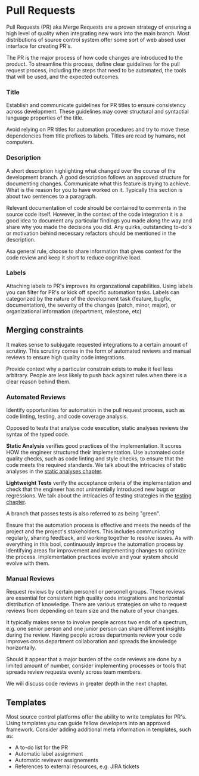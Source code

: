 # Pull Requests

Pull Requests (PR) aka Merge Requests are a proven strategy of ensuring a high level of quality when integrating new work into the main branch. Most distributions of source control system offer some sort of web absed user interface for creating PR's.

The PR is the major process of how code changes are introduced to the product. To streamline this process, define clear guidelines for the pull request process, including the steps that need to be automated, the tools that will be used, and the expected outcomes.

### Title

Establish and communicate guidelines for PR titles to ensure consistency across development. These guidelines may cover structural and syntactial language properties of the title.

Avoid relying on PR titles for automation procedures and try to move these dependencies from title prefixes to labels. Titles are read by humans, not computers.

### Description

A short description highlighting what changed over the course of the development branch. A good description follows an approved structure for documenting changes. Communicate what this feature is trying to achieve. What is the reason for you to have worked on it. Typically this section is about two sentences to a paragraph.

Relevant documentation of code should be contained to comments in the source code itself. However, in the context of the code integration it is a good idea to document any particular findings you made along the way and share why you made the decisions you did. Any quirks, outstanding to-do's or motivation behind necessary refactors should be mentioned in the description.

Asa general rule, choose to share information that gives context for the code review and keep it short to reduce cognitive load.

### Labels

Attaching labels to PR's improves its organzational capabilities. Using labels you can filter for PR's or kick off specific automation tasks. Labels can categorized by the nature of the development task (feature, bugfix, documentation), the severity of the changes (patch, minor, major), or organizational information (department, milestone, etc)

## Merging constraints

It makes sense to subjugate requested integrations to a certain amount of scrutiny. This scrutiny comes in the form of automated reviews and manual reviews to ensure high quality code integrations.

Provide context why a particular constrain exists to make it feel less arbitrary. People are less likely to push back against rules when there is a clear reason behind them.

### Automated Reviews

Identify opportunities for automation in the pull request process, such as code linting, testing, and code coverage analysis.

Opposed to tests that analyse code execution, static analyses reviews the syntax of the typed code.

**Static Analysis** verifies good practices of the implementation. It scores HOW the engineer structured their implementation. Use automated code quality checks, such as code linting and style checks, to ensure that the code meets the required standards. We talk about the intricacies of static analyses in the [static analyses chapter]().

**Lightweight Tests** verify the acceptance criteria of the implementation and check that the engineer has not unintentially introduced new bugs or regressions. We talk about the intricacies of testing strategies in the [testing chapter]().

A branch that passes tests is also referred to as being "green".

Ensure that the automation process is effective and meets the needs of the project and the project's stakeholders. This includes communicating regularly, sharing feedback, and working together to resolve issues. As with everything in this bool, continuously improve the automation process by identifying areas for improvement and implementing changes to optimize the process. Implementation practices evolve and your system should evolve with them.

### Manual Reviews

Request reviews by certain personell or personell groups. These reviews are essential for consistent high quality code integrations and horizontal distribution of knowledge. There are various strategies on who to request reviews from depending on team size and the nature of your changes.

It typically makes sense to involve people across two ends of a spectrum, e.g. one senior person and one junior person can share different insights during the review. Having people across departments review your code improves cross department collaboration and spreads the knowledge horizontally.

Should it appear that a major burden of the code reviews are done by a limited amount of number, consider implementing processes or tools that spreads review requests evenly across team members.

We will discuss code reviews in greater depth in the next chapter.


## Templates

Most source control platforms offer the ability to write templates for PR's. Using templates you can guide fellow developers into an approved framework. Consider adding additional meta information in templates, such as:

- A to-do list for the PR
- Automatic label assignment
- Automatic reviewer assignements
- References to external resources, e.g. JIRA tickets
